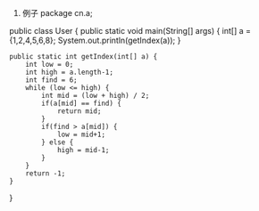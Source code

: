 1. 例子
package cn.a;


public class User {
	public static void main(String[] args) {
		int[] a = {1,2,4,5,6,8};
		System.out.println(getIndex(a));
	}
	
	public static int getIndex(int[] a) {
		int low = 0;
		int high = a.length-1;
		int find = 6;
		while (low <= high) {
			int mid = (low + high) / 2;
			if(a[mid] == find) {
				return mid;
			}
			if(find > a[mid]) {
				low = mid+1;
			} else {
				high = mid-1;
			}
		}
		return -1;
	}
}
      